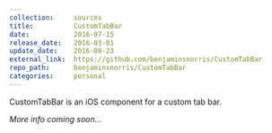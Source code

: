 ```yaml
---
collection:     sources
title:          CustomTabBar
date:           2016-07-15
release_date:   2016-03-01
update_date:    2016-08-23
external_link:  https://github.com/benjaminsnorris/CustomTabBar
repo_path:      benjaminsnorris/CustomTabBar
categories:     personal
---
```


CustomTabBar is an iOS component for a custom tab bar.

_More info coming soon…_
